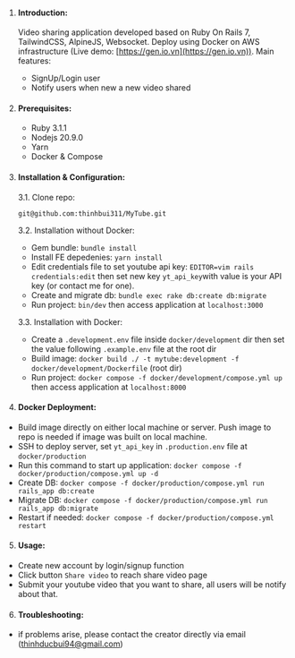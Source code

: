 
1. #### Introduction:

   Video sharing application developed based on Ruby On Rails 7, TailwindCSS, AlpineJS, Websocket. Deploy using Docker on AWS infrastructure (Live demo: [https://gen.io.vn](https://gen.io.vn)). Main features:


   * SignUp/Login user
   * Notify users when new a new video shared
2. #### Prerequisites:


   * Ruby 3.1.1
   * Nodejs 20.9.0
   * Yarn
   * Docker & Compose
3. #### Installation & Configuration:

   3.1. Clone repo:

   `git@github.com:thinhbui311/MyTube.git`

   3.2. Installation without Docker:


   * Gem bundle: `bundle install`
   * Install FE depedenies: `yarn install`
   * Edit credentials file to set youtube api key: `EDITOR=vim rails credentials:edit` then set new key `yt_api_key`with value is your API key (or contact me for one).
   * Create and migrate db: `bundle exec rake db:create db:migrate`
   * Run project: `bin/dev` then access application at `localhost:3000`

   3.3. Installation with Docker:

   * Create a `.development.env` file inside `docker/development` dir then set the value following `.example.env` file at the root dir
   * Build image: `docker build ./ -t mytube:development -f docker/development/Dockerfile` (root dir)
   * Run project: `docker compose -f docker/development/compose.yml up` then access application at `localhost:8000`
4. #### Docker Deployment:

* Build image directly on either local machine or server. Push image to repo is needed if image was built on local machine.
* SSH to deploy server, set `yt_api_key` in `.production.env` file at `docker/production`
* Run this command to start up application: `docker compose -f docker/production/compose.yml up -d`
* Create DB: `docker compose -f docker/production/compose.yml run rails_app db:create`
* Migrate DB: `docker compose -f docker/production/compose.yml run rails_app db:migrate `
* Restart if needed: `docker compose -f docker/production/compose.yml restart`

5. #### Usage:

* Create new account by login/signup function
* Click button `Share video` to reach share video page
* Submit your youtube video that you want to share, all users will be notify about that.

6. #### Troubleshooting:

* if problems arise, please contact the creator directly via email (thinhducbui94@gmail.com)
